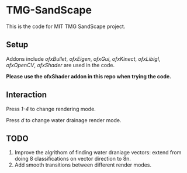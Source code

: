 # TMG-SandScape
This is the code for MIT TMG SandScape project.

## Setup
Addons include *ofxBullet*, *ofxEigen*, *ofxGui*, *ofxKinect*, *ofxLibigl*, *ofxOpenCV*, *ofxShader* are used in the code.

**Please use the ofxShader addon in this repo when trying the code.** 

## Interaction
Press *1-4* to change rendering mode.

Press *d* to change water drainage render mode.

## TODO
1. Improve the algrithom of finding water draniage vectors: extend from doing 8 classifications on vector direction to 8n.
2. Add smooth transitions between different render modes.
